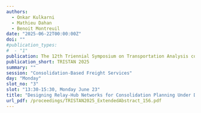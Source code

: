 ```yaml
---
authors:
  - Onkar Kulkarni
  - Mathieu Dahan
  - Benoit Montreuil
date: "2025-06-22T00:00:00Z"
doi: ""
#publication_types:
#  - "1"
publication: The 12th Triennial Symposium on Transportation Analysis conference
publication_short: TRISTAN 2025
summary: ""
session: "Consolidation-Based Freight Services"
day: "Monday"
slot_no: "3"
slot: "13:30-15:30, Monday June 23"
title: "Designing Relay-Hub Networks for Consolidation Planning Under Demand Uncertainty"
url_pdf: /proceedings/TRISTAN2025_ExtendedAbstract_156.pdf
---
```

